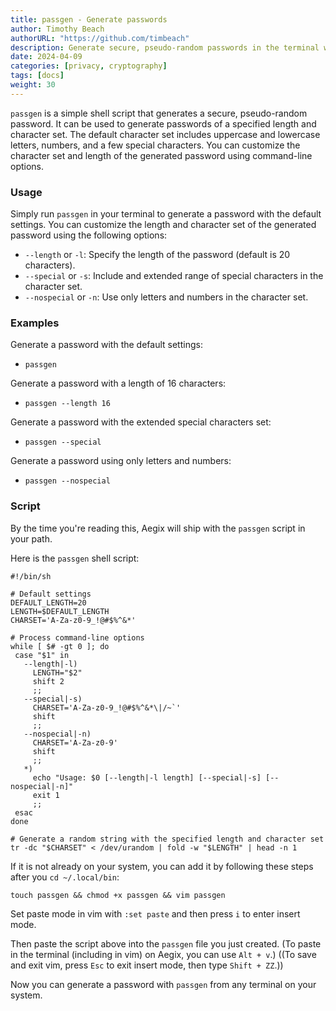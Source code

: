 ```yaml
---
title: passgen - Generate passwords
author: Timothy Beach
authorURL: "https://github.com/timbeach"
description: Generate secure, pseudo-random passwords in the terminal with passgen
date: 2024-04-09
categories: [privacy, cryptography]
tags: [docs]
weight: 30
---
```


`passgen` is a simple shell script that generates a secure, pseudo-random password. 
It can be used to generate passwords of a specified length and character set. 
The default character set includes uppercase and lowercase letters, numbers, and a few special characters. 
You can customize the character set and length of the generated password using command-line options.

### Usage

Simply run `passgen` in your terminal to generate a password with the default settings.
You can customize the length and character set of the generated password using the following options:
- `--length` or `-l`: Specify the length of the password (default is 20 characters).
- `--special` or `-s`: Include and extended range of special characters in the character set.
- `--nospecial` or `-n`: Use only letters and numbers in the character set.

### Examples

Generate a password with the default settings:
- `passgen`

Generate a password with a length of 16 characters:
- `passgen --length 16`

Generate a password with the extended special characters set:
- `passgen --special`

Generate a password using only letters and numbers:
- `passgen --nospecial`

### Script

By the time you're reading this, Aegix will ship with the `passgen` script in your path.

Here is the `passgen` shell script:

 ``` Shell
#!/bin/sh

# Default settings
DEFAULT_LENGTH=20
LENGTH=$DEFAULT_LENGTH
CHARSET='A-Za-z0-9_!@#$%^&*'

# Process command-line options
while [ $# -gt 0 ]; do
  case "$1" in
    --length|-l)
      LENGTH="$2"
      shift 2
      ;;
    --special|-s)
      CHARSET='A-Za-z0-9_!@#$%^&*\|/~`'
      shift
      ;;
    --nospecial|-n)
      CHARSET='A-Za-z0-9'
      shift
      ;;
    *)
      echo "Usage: $0 [--length|-l length] [--special|-s] [--nospecial|-n]"
      exit 1
      ;;
  esac
done

# Generate a random string with the specified length and character set
tr -dc "$CHARSET" < /dev/urandom | fold -w "$LENGTH" | head -n 1
```
If it is not already on your system, you can add it by following these steps after you `cd ~/.local/bin`:

``` Shell
touch passgen && chmod +x passgen && vim passgen
```

Set paste mode in vim with `:set paste` and then press `i` to enter insert mode.

Then paste the script above into the `passgen` file you just created. 
(To paste in the terminal (including in vim) on Aegix, you can use `Alt + v`.)
((To save and exit vim, press `Esc` to exit insert mode, then type `Shift + ZZ`.))

Now you can generate a password with `passgen` from any terminal on your system.
